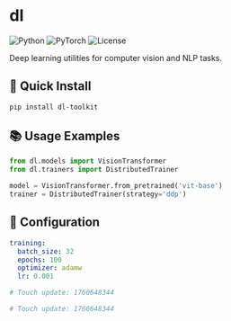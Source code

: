 # dl 
![Python](https://img.shields.io/badge/python-3.9%2B-blue)
![PyTorch](https://img.shields.io/badge/PyTorch-%23EE4C2C.svg?style=flat&logo=PyTorch&logoColor=white)
![License](https://img.shields.io/badge/license-Apache%202.0-lightgrey)

Deep learning utilities for computer vision and NLP tasks.

## 🚀 Quick Install
```bash
pip install dl-toolkit
```

## 📚 Usage Examples
```python
from dl.models import VisionTransformer
from dl.trainers import DistributedTrainer

model = VisionTransformer.from_pretrained('vit-base')
trainer = DistributedTrainer(strategy='ddp')
```

## 🔧 Configuration
```yaml
training:
  batch_size: 32
  epochs: 100
  optimizer: adamw
  lr: 0.001

# Touch update: 1760648344

# Touch update: 1760648344
